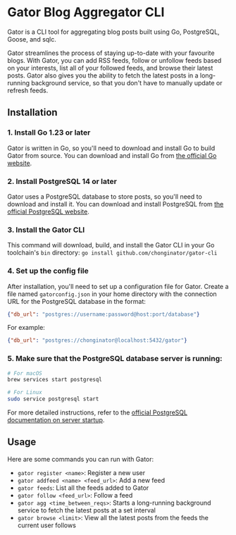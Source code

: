 # Gator Blog Aggregator CLI

Gator is a CLI tool for aggregating blog posts built using Go, PostgreSQL, Goose, and sqlc.

Gator streamlines the process of staying up-to-date with your favourite blogs. With Gator, you can add RSS feeds, follow or unfollow feeds based on your interests, list all of your followed feeds, and browse their latest posts. Gator also gives you the ability to fetch the latest posts in a long-running background service, so that you don't have to manually update or refresh feeds.

## Installation

### 1. Install Go 1.23 or later

Gator is written in Go, so you'll need to download and install Go to build Gator from source. You can download and install Go from [the official Go website](https://golang.org/dl/). 

### 2. Install PostgreSQL 14 or later

Gator uses a PostgreSQL database to store posts, so you'll need to download and install it. You can download and install PostgreSQL from [the official PostgreSQL website](https://www.postgresql.org/download/).

### 3. Install the Gator CLI

This command will download, build, and install the Gator CLI in your Go toolchain's `bin` directory:
`go install github.com/chonginator/gator-cli`

### 4. Set up the config file

After installation, you'll need to set up a configuration file for Gator. Create a file named `gatorconfig.json` in your home directory with the connection URL for the PostgreSQL database in the format:

```json
{"db_url": "postgres://username:password@host:port/database"}
```

For example:
```json
{"db_url": "postgres://chonginator@localhost:5432/gator"}
```

### 5. Make sure that the PostgreSQL database server is running:

```bash
# For macOS
brew services start postgresql
```

```bash
# For Linux
sudo service postgresql start
```

For more detailed instructions, refer to the [official PostgreSQL documentation on server startup](https://www.postgresql.org/docs/current/server-start.html).

## Usage
Here are some commands you can run with Gator:
- `gator register <name>`: Register a new user
- `gator addfeed <name> <feed_url>`: Add a new feed
- `gator feeds`: List all the feeds added to Gator
- `gator follow <feed_url>`: Follow a feed
- `gator agg <time_between_reqs>`: Starts a long-running background service to fetch the latest posts at a set interval
- `gator browse <limit>`: View all the latest posts from the feeds the current user follows